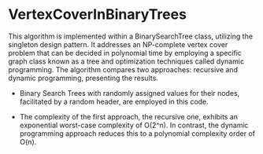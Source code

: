 # VertexCoverInBinaryTrees

This algorithm is implemented within a BinarySearchTree class, utilizing the singleton design pattern. It addresses an NP-complete vertex cover problem that can be decided in polynomial time by employing a specific graph class known as a tree and optimization techniques called dynamic programming. The algorithm compares two approaches: recursive and dynamic programming, presenting the results.

* Binary Search Trees with randomly assigned values for their nodes, facilitated by a random header, are employed in this code.

* The complexity of the first approach, the recursive one, exhibits an exponential worst-case complexity of O(2^n). In contrast, the dynamic programming approach reduces this to a polynomial complexity order of O(n).
